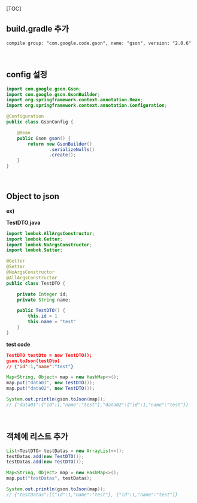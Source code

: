 [TOC]

## build.gradle 추가
`compile group: "com.google.code.gson", name: "gson", version: "2.8.6"`

<br>

## config 설정

```java
import com.google.gson.Gson;
import com.google.gson.GsonBuilder;
import org.springframework.context.annotation.Bean;
import org.springframework.context.annotation.Configuration;

@Configuration
public class GsonConfig {

    @Bean
    public Gson gson() {
        return new GsonBuilder()
                .serializeNulls()
                .create();
    }
}
```

<br>

## Object to json
**ex)** 

**TestDTO.java**

```java
import lombok.AllArgsConstructor;
import lombok.Getter;
import lombok.NoArgsConstructor;
import lombok.Setter;

@Getter
@Setter
@NoArgsConstructor
@AllArgsConstructor
public class TestDTO {

    private Integer id;
    private String name;

    public TestDTO() {
        this.id = 1
        this.name = "test"
    }
}
```

**test code**

```json
TestDTO testDto = new TestDTO();
gson.toJson(testDto)
// {"id":1,"name":"test"}
```

```java
Map<String, Object> map = new HashMap<>();
map.put("data01", new TestDTO());
map.put("data02", new TestDTO());

System.out.println(gson.toJson(map));
// {"data01":{"id":1,"name":"test"},"data02":{"id":1,"name":"test"}}
```

<br>

## 객체에 리스트 추가

```java
List<TestDTO> testDatas = new ArrayList<>();
testDatas.add(new TestDTO());
testDatas.add(new TestDTO());

Map<String, Object> map = new HashMap<>();
map.put("testDatas", testDatas);

System.out.println(gson.toJson(map));
// {"testDatas":[{"id":1,"name":"test"}, {"id":1,"name":"test"]}
```

